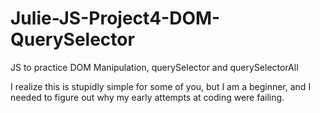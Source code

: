 # Julie-JS-Project4-DOM-QuerySelector

JS to practice DOM Manipulation, querySelector and querySelectorAll

I realize this is stupidly simple for some of you, but I am a beginner, and I needed to 
figure out why my early attempts at coding were failing. 
